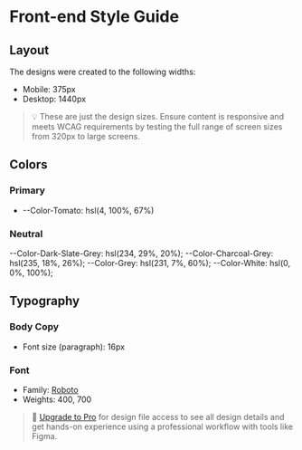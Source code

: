 # Front-end Style Guide

## Layout

The designs were created to the following widths:

- Mobile: 375px
- Desktop: 1440px

> 💡 These are just the design sizes. Ensure content is responsive and meets WCAG requirements by testing the full range of screen sizes from 320px to large screens.

## Colors

### Primary

- --Color-Tomato: hsl(4, 100%, 67%)

### Neutral

 --Color-Dark-Slate-Grey: hsl(234, 29%, 20%);
 --Color-Charcoal-Grey: hsl(235, 18%, 26%);
 --Color-Grey: hsl(231, 7%, 60%);
 --Color-White: hsl(0, 0%, 100%);

## Typography

### Body Copy

- Font size (paragraph): 16px

### Font

- Family: [Roboto](https://fonts.google.com/specimen/Roboto)
- Weights: 400, 700

> 💎 [Upgrade to Pro](https://www.frontendmentor.io/pro?ref=style-guide) for design file access to see all design details and get hands-on experience using a professional workflow with tools like Figma.
